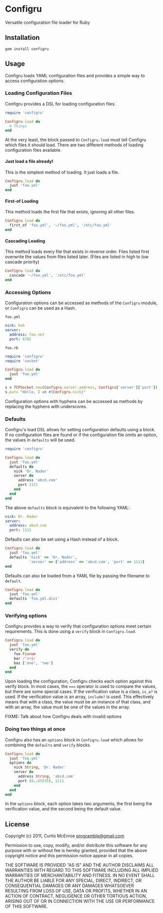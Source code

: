 # Configru

Versatile configuration file loader for Ruby

## Installation

    gem install configru

## Usage

Configru loads YAML configuration files and provides a simple way to access
configuration options.

### Loading Configuration Files

Configru provides a DSL for loading configuration files.

```ruby
require 'configru'

Configru.load do
  # Things
end
```

At the very least, the block passed to `Configru.load` must tell Configru which
files it should load. There are two different methods of loading configuration
files available.

#### Just load a file already!

This is the simplest method of loading. It just loads a file.

```ruby
Configru.load do
  just 'foo.yml'
end
```

#### First-of Loading

This method loads the first file that exists, ignoring all other files.

```ruby
Configru.load do
  first_of 'foo.yml', '~/foo.yml', '/etc/foo.yml'
end
```

#### Cascading Loading

This method loads every file that exists in reverse order. Files listed first
overwrite the values from files listed later. (Files are listed in high to low
cascade priority)

```ruby
Configru.load do
  cascade '~/foo.yml', '/etc/foo.yml'
end
```

### Accessing Options

Configuration options can be accessed as methods of the `Configru` module, or
`Configru` can be used as a Hash.

`foo.yml`

```yaml
nick: bob
server:
  address: foo.net
  port: 6782
```

`foo.rb`

```ruby
require 'configru'
require 'socket'

Configru.load do
  just 'foo.yml'
end

s = TCPSocket.new(Configru.server.address, Configru['server']['port'])
s.puts "Hello, I am #{Configru.nick}"
```

Configuration options with hyphens can be accessed as methods by replacing the
hyphens with underscores.

### Defaults

Configru's load DSL allows for setting configuration defaults using a block.
If no configuration files are found or if the configuration file omits an
option, the values in `defaults` will be used.


```ruby
require 'configru'

Configru.load do
  just 'foo.yml'
  defaults do
    nick 'Dr. Nader'
    server do
      address 'abcd.com'
      port 1111
    end
  end
end
```

The above `defaults` block is equivalent to the following YAML:

```yaml
nick: Dr. Nader
server:
  address: abcd.com
  port: 1111
```

Defaults can also be set using a Hash instead of a block.

```ruby
Configru.load do
  just 'foo.yml'
  defaults 'nick' => 'Dr. Nader',
           'server' => {'address' => 'abcd.com', 'port' => 1111}
end
```

Defaults can also be loaded from a YAML file by passing the filename to
`default`.

```ruby
Configru.load do
  just 'foo.yml'
  defaults 'foo.yml.dist'
end
```

### Verifying options

Configru provides a way to verify that configuration options meet certain
requirements. This is done using a `verify` block in `Configru.load`.

```ruby
Configru.load do
  just 'foo.yml'
  verify do
    foo Fixnum
    bar /^a+$/
    baz ['one', 'two']
  end
end
```

Upon loading the configuration, Configru checks each option against this verify
block. In most cases, the `===` operator is used to compare the values, but
there are some special cases. If the verification value is a class, `is_a?` is
used. If the verification value is an array, `include?` is used. This
effectively means that with a class, the value must be an instance of that
class, and with an array, the value must be one of the values in the array.

FIXME: Talk about how Configru deals with invalid options

### Doing two things at once

Configru also has an `options` block in `Configru.load` which allows for
combining the `defaults` and `verify` blocks.

```ruby
Configru.load do
  just 'foo.yml'
  options do
    nick String, 'Dr. Nader'
    server do
      address String, 'abcd.com'
      port (0..65535), 1111
    end
  end
end
```

In the `options` block, each option takes two arguments, the first being the
verification value, and the second being the default value.

## License

Copyright (c) 2011, Curtis McEnroe <programble@gmail.com>

Permission to use, copy, modify, and/or distribute this software for any
purpose with or without fee is hereby granted, provided that the above
copyright notice and this permission notice appear in all copies.

THE SOFTWARE IS PROVIDED "AS IS" AND THE AUTHOR DISCLAIMS ALL WARRANTIES
WITH REGARD TO THIS SOFTWARE INCLUDING ALL IMPLIED WARRANTIES OF
MERCHANTABILITY AND FITNESS. IN NO EVENT SHALL THE AUTHOR BE LIABLE FOR
ANY SPECIAL, DIRECT, INDIRECT, OR CONSEQUENTIAL DAMAGES OR ANY DAMAGES
WHATSOEVER RESULTING FROM LOSS OF USE, DATA OR PROFITS, WHETHER IN AN
ACTION OF CONTRACT, NEGLIGENCE OR OTHER TORTIOUS ACTION, ARISING OUT OF
OR IN CONNECTION WITH THE USE OR PERFORMANCE OF THIS SOFTWARE.

